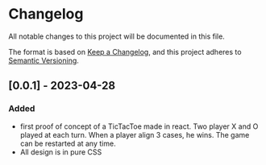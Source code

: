 # Changelog

All notable changes to this project will be documented in this file.

The format is based on [Keep a Changelog](https://keepachangelog.com/en/1.0.0/),
and this project adheres to [Semantic Versioning](https://semver.org/spec/v2.0.0.html).

## [0.0.1] - 2023-04-28
### Added
- first proof of concept of a TicTacToe made in react. Two player X and O played at each turn. When a player align 3 cases, he wins. The game can be restarted at any time.
- All design is in pure CSS